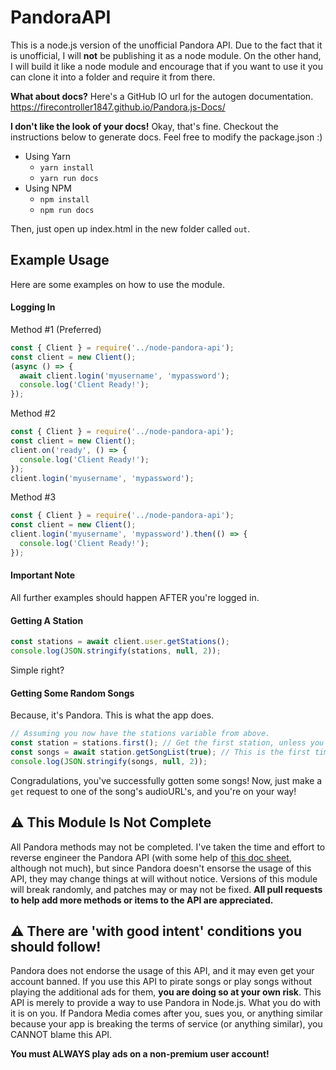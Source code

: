 # PandoraAPI
This is a node.js version of the unofficial Pandora API. Due to the fact that it is unofficial, I will __not__ be publishing it as a node module. On the other hand, I will build it like a node module and encourage that if you want to use it you can clone it into a folder and require it from there.

__What about docs?__ Here's a GitHub IO url for the autogen documentation. https://firecontroller1847.github.io/Pandora.js-Docs/

__I don't like the look of your docs!__ Okay, that's fine. Checkout the instructions below to generate docs. Feel free to modify the package.json :)

- Using Yarn
  - `yarn install`
  - `yarn run docs`
- Using NPM
  - `npm install`
  - `npm run docs`

Then, just open up index.html in the new folder called `out`.

## Example Usage
Here are some examples on how to use the module.

#### Logging In
Method #1 (Preferred)
```js
const { Client } = require('../node-pandora-api');
const client = new Client();
(async () => {
  await client.login('myusername', 'mypassword');
  console.log('Client Ready!');
});
```

Method #2
```js
const { Client } = require('../node-pandora-api');
const client = new Client();
client.on('ready', () => {
  console.log('Client Ready!');
});
client.login('myusername', 'mypassword');
```

Method #3
```js
const { Client } = require('../node-pandora-api');
const client = new Client();
client.login('myusername', 'mypassword').then(() => {
  console.log('Client Ready!');
});
```

#### Important Note
All further examples should happen AFTER you're logged in.

#### Getting A Station
```js
const stations = await client.user.getStations();
console.log(JSON.stringify(stations, null, 2));
```
Simple right?

#### Getting Some Random Songs
Because, it's Pandora. This is what the app does.

```js
// Assuming you now have the stations variable from above.
const station = stations.first(); // Get the first station, unless you want to sift through them and find the one you want.
const songs = await station.getSongList(true); // This is the first time we're getting the song list, so we need to specify that using `true`.
console.log(JSON.stringify(songs, null, 2));
```

Congradulations, you've successfully gotten some songs! Now, just make a `get` request to one of the song's audioURL's, and you're on your way!

## ⚠ This Module Is Not Complete
All Pandora methods may not be completed. I've taken the time and effort to reverse engineer the Pandora API (with some help of [this doc sheet](https://6xq.net/pandora-apidoc/rest/), although not much), but since Pandora doesn't ensorse the usage of this API, they may change things at will without notice. Versions of this module will break randomly, and patches may or may not be fixed. **All pull requests to help add more methods or items to the API are appreciated.**

## ⚠ There are 'with good intent' conditions you should follow!
Pandora does not endorse the usage of this API, and it may even get your account banned. If you use this API to pirate songs or play songs without playing the additional ads for them, **you are doing so at your own risk**. This API is merely to provide a way to use Pandora in Node.js. What you do with it is on you. If Pandora Media comes after you, sues you, or anything similar because your app is breaking the terms of service (or anything similar), you CANNOT blame this API.

**You must ALWAYS play ads on a non-premium user account!**
